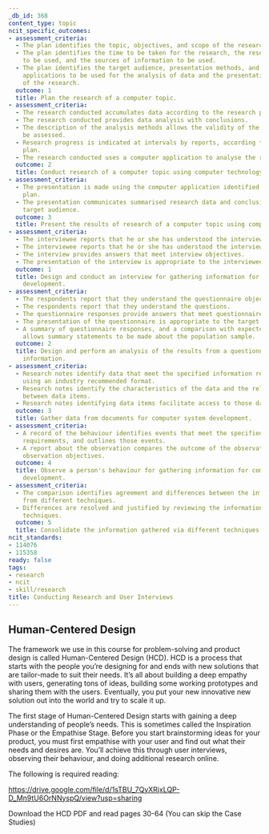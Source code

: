 ```yaml
---
_db_id: 368
content_type: topic
ncit_specific_outcomes:
- assessment_criteria:
  - The plan identifies the topic, objectives, and scope of the research.
  - The plan identifies the time to be taken for the research, the research methods
    to be used, and the sources of information to be used.
  - The plan identifies the target audience, presentation methods, and the computer
    applications to be used for the analysis of data and the presentation of the results
    of the research.
  outcome: 1
  title: Plan the research of a computer topic.
- assessment_criteria:
  - The research conducted accumulates data according to the research plan.
  - The research conducted provides data analysis with conclusions.
  - The description of the analysis methods allows the validity of the analysis to
    be assessed.
  - Research progress is indicated at intervals by reports, according to the research
    plan.
  - The research conducted uses a computer application to analyse the research data.
  outcome: 2
  title: Conduct research of a computer topic using computer technology.
- assessment_criteria:
  - The presentation is made using the computer application identified in the research
    plan.
  - The presentation communicates summarised research data and conclusions to the
    target audience.
  outcome: 3
  title: Present the results of research of a computer topic using computer technology
- assessment_criteria:
  - The interviewee reports that he or she has understood the interview objectives.
  - The interviewee reports that he or she has understood the interview questions.
  - The interview provides answers that meet interview objectives.
  - The presentation of the interview is appropriate to the interviewee.
  outcome: 1
  title: Design and conduct an interview for gathering information for computer system
    development.
- assessment_criteria:
  - The respondents report that they understand the questionnaire objectives.
  - The respondents report that they understand the questions.
  - The questionnaire responses provide answers that meet questionnaire objectives.
  - The presentation of the questionnaire is appropriate to the target population.
  - A summary of questionnaire responses, and a comparison with expected responses,
    allows summary statements to be made about the population sample.
  outcome: 2
  title: Design and perform an analysis of the results from a questionnaire for gathering
    information.
- assessment_criteria:
  - Research notes identify data that meet the specified information requirements
    using an industry recommended format.
  - Research notes identify the characteristics of the data and the relationships
    between data items.
  - Research notes identifying data items facilitate access to those data items.
  outcome: 3
  title: Gather data from documents for computer system development.
- assessment_criteria:
  - A record of the behaviour identifies events that meet the specified information
    requirements, and outlines those events.
  - A report about the observation compares the outcome of the observation with the
    observation objectives.
  outcome: 4
  title: Observe a person's behaviour for gathering information for computer system
    development.
- assessment_criteria:
  - The comparison identifies agreement and differences between the information gathered
    from different techniques.
  - Differences are resolved and justified by reviewing the information gathering
    techniques.
  outcome: 5
  title: Consolidate the information gathered via different techniques.
ncit_standards:
- 114076
- 115358
ready: false
tags:
- research
- ncit
- skill/research
title: Conducting Research and User Interviews
---
```


## Human-Centered Design

The framework we use in this course for problem-solving and product design is called Human-Centered Design (HCD). HCD is a process that starts with the people you’re designing for and ends with new solutions that are tailor-made to suit their needs. It’s all about building a deep empathy with users, generating tons of ideas, building some working prototypes and sharing them with the users. Eventually, you put your new innovative new solution out into the world and try to scale it up.

The first stage of Human-Centered Design starts with gaining a deep understanding of people’s needs. This is sometimes called the Inspiration Phase or the Empathise Stage. Before you start brainstorming ideas for your product, you must first empathise with your user and find out what their needs and desires are. You’ll achieve this through user interviews, observing their behaviour, and doing additional research online.

The following is required reading:

https://drive.google.com/file/d/1sTBU_7QyXRjxLQP-D_Mn9tU6OrNNyspQ/view?usp=sharing

Download the HCD PDF and read pages 30-64 (You can skip the Case Studies)
